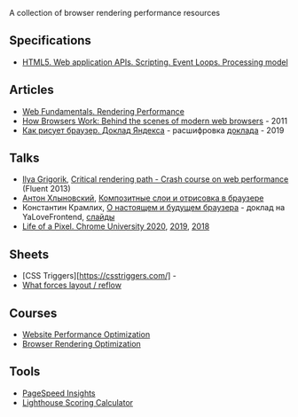 A collection of browser rendering performance resources

## Specifications
- [HTML5. Web application APIs. Scripting. Event Loops. Processing model](https://html.spec.whatwg.org/multipage/webappapis.html#event-loop-processing-model)

## Articles
- [Web Fundamentals. Rendering Performance](https://developers.google.com/web/fundamentals/performance/rendering/)
- [How Browsers Work: Behind the scenes of modern web browsers](https://www.html5rocks.com/en/tutorials/internals/howbrowserswork/) - 2011
- [Как рисует браузер. Доклад Яндекса](https://habr.com/ru/company/yandex/blog/468165/) - расшифровка [доклада](https://www.youtube.com/watch?t=6217&v=Xg-oZp0EcYc) - 2019

## Talks
- [Ilya Grigorik](https://twitter.com/igrigorik), [Critical rendering path - Crash course on web performance](https://www.youtube.com/watch?v=PkOBnYxqj3k) (Fluent 2013)
- [Антон Хлыновский](https://twitter.com/subzey), [Композитные слои и отрисовка в браузере](https://www.youtube.com/watch?v=3rWwFN2ckh0)
- Константин Крамлих, [О настоящем и будущем браузера](https://www.youtube.com/watch?v=6OLVN_gprow) - доклад на YaLoveFrontend, [слайды](https://yadi.sk/i/JH5CHqg91MUcmA)
- [Life of a Pixel. Chrome University 2020](https://www.youtube.com/watch?v=PwYxv-43iM4), [2019](https://www.youtube.com/watch?v=m-J-tbAlFic), [2018](https://www.youtube.com/watch?v=zVwDTLOOSmY)

## Sheets
- [CSS Triggers][https://csstriggers.com/] - 
- [What forces layout / reflow](https://gist.github.com/paulirish/5d52fb081b3570c81e3a)

## Courses
- [Website Performance Optimization](https://classroom.udacity.com/courses/ud884)
- [Browser Rendering Optimization](https://classroom.udacity.com/courses/ud860)

## Tools

- [PageSpeed Insights](https://developers.google.com/speed/pagespeed/insights/)
- [Lighthouse Scoring Calculator](https://googlechrome.github.io/lighthouse/scorecalc/)
